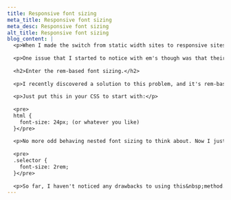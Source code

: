 ```yaml
---
title: Responsive font sizing
meta_title: Responsive font sizing
meta_desc: Responsive font sizing
alt_title: Responsive font sizing
blog_content: |
  <p>When I made the switch from static width sites to responsive sites, I also made the switch from sizing my fonts with static&nbsp;px's to em's. In fact, hardly anything in my code is styled using px's anymore (other than&nbsp;vertical positioning, and even that could be eliminated). Em-based pixel sizing&nbsp;was a needed change because&nbsp;pixel-based sizes could become problematic on different screen sizes.&nbsp;</p>
  
  <p>One issue that I started to notice with em's though was that their sizing is relative to what has been declared before on their parent element. So, if you declared 1.3em on a parent and then declared a different em size within it, the font would actually inherit the parent size and not end up looking like what you were expecting.</p>
  
  <h2>Enter the rem-based font sizing.</h2>
  
  <p>I recently discovered a solution to this problem, and it's rem-based font sizing. The magic of using rem's instead of em's is that it's <strong><em>relative to the root html element</em></strong>, meaning that you can set the HTML font size once, and then base your font sizing relative to that for the rest of your site.</p>
  
  <p>Just put this in your CSS to start with:</p>
  
  <pre>
  html {
    font-size: 24px; (or whatever you like)
  }</pre>
  
  <p>No more odd behaving nested font sizing to think about. Now I just set it once at the root and size from there using rem's where needed.</p>
  
  <pre>
  .selector {
    font-size: 2rem;
  ​}</pre>
  
  <p>So far, I haven't noticed any drawbacks to using this&nbsp;method. Everything with responsive design is new and seems to be ever changing. This&nbsp;is just one small change I've discovered recently, and I think I'll be using from here on out.</p>
---
```

